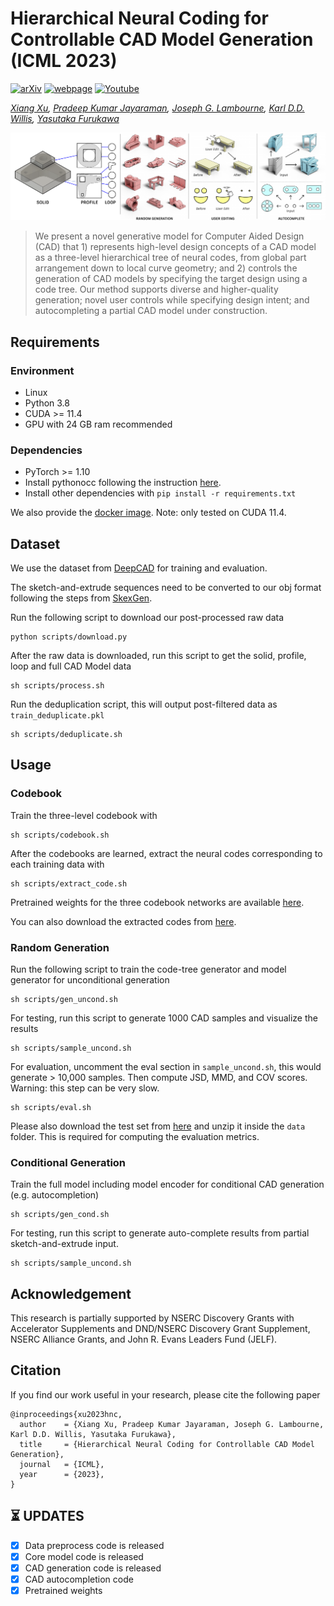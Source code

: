 # Hierarchical Neural Coding for Controllable CAD Model Generation (ICML 2023)

[![arXiv](https://img.shields.io/badge/📃-arXiv%20-red.svg)](https://arxiv.org/abs/)
[![webpage](https://img.shields.io/badge/🌐-Website%20-blue.svg)](https://hnc-cad.github.io/) 
[![Youtube](https://img.shields.io/badge/📽️-Video%20-orchid.svg)](https://www.youtube.com/)

*[Xiang Xu](https://samxuxiang.github.io/), [Pradeep Kumar Jayaraman](https://www.research.autodesk.com/people/pradeep-kumar-jayaraman/), [Joseph G. Lambourne](https://www.research.autodesk.com/people/joseph-george-lambourne/), [Karl D.D. Willis](https://www.karlddwillis.com/), [Yasutaka Furukawa](https://www.cs.sfu.ca/~furukawa/)*

![alt HNCode](resources/teaser.png)

> We present a novel generative model for
Computer Aided Design (CAD) that 1) represents high-level design concepts of a CAD model as a
three-level hierarchical tree of neural codes, from global part arrangement down to local curve geometry; and 2) controls the generation of CAD models by specifying the target design using a code tree. Our method supports diverse and higher-quality generation; novel user controls while specifying design intent; and autocompleting a partial CAD model under construction.

<!-- <p align="center">
<img src="https://github.com/threedle/GeoCode/releases/download/v.1.0.0/demo_video_chair.gif" width=250 alt="3D shape recovery"/>
<img src="https://github.com/threedle/GeoCode/releases/download/v.1.0.0/demo_video_vase.gif" width=250 alt="3D shape recovery"/>
<img src="https://github.com/threedle/GeoCode/releases/download/v.1.0.0/demo_video_table.gif" width=250 alt="3D shape recovery"/>
</p>
<p align="center">
A demo video of our program is available on our <a href="https://threedle.github.io/GeoCode/">project page</a>.
</p> -->

## Requirements

### Environment
- Linux
- Python 3.8
- CUDA >= 11.4
- GPU with 24 GB ram recommended

### Dependencies
- PyTorch >= 1.10
- Install pythonocc following the instruction [here](https://github.com/tpaviot/pythonocc-core).
- Install other dependencies with ```pip install -r requirements.txt```

We also provide the [docker image](https://hub.docker.com/r/samxuxiang/skexgen). Note: only tested on CUDA 11.4. 


## Dataset 
We use the dataset from [DeepCAD](https://github.com/ChrisWu1997/DeepCAD) for training and evaluation.

The sketch-and-extrude sequences need to be converted to our obj format following the steps from [SkexGen](https://github.com/samxuxiang/SkexGen). 

Run the following script to download our post-processed raw data 

    python scripts/download.py


After the raw data is downloaded, run this script to get the solid, profile, loop and full CAD Model data

    sh scripts/process.sh


Run the deduplication script, this will output post-filtered data as ```train_deduplicate.pkl```

    sh scripts/deduplicate.sh



## Usage

### Codebook 
Train the three-level codebook with

    sh scripts/codebook.sh

After the codebooks are learned, extract the neural codes corresponding to each training data with

    sh scripts/extract_code.sh

Pretrained weights for the three codebook networks are available [here](https://drive.google.com/file/d/1AA3OLKFgvmmSojyNLzXANw-FPnZLi8x8/view?usp=sharing). 

You can also download the extracted codes from [here](https://drive.google.com/file/d/1odP_K7l7TilarYgFHFOOIFMGlvlceuc0/view?usp=sharing).


### Random Generation
Run the following script to train the code-tree generator and model generator for unconditional generation

    sh scripts/gen_uncond.sh

For testing, run this script to generate 1000 CAD samples and visualize the results

    sh scripts/sample_uncond.sh

For evaluation, uncomment the eval section in ```sample_uncond.sh```, this would generate > 10,000 samples. Then compute JSD, MMD, and COV scores. Warning: this step can be very slow.

    sh scripts/eval.sh

Please also download the test set from [here](https://drive.google.com/file/d/1FhONYaJTK2vkayfDKH5TaHXDyjl2f4f-/view?usp=sharing) and unzip it inside the ```data``` folder. This is required for computing the evaluation metrics.



### Conditional Generation

Train the full model including model encoder for conditional CAD generation (e.g. autocompletion) 

    sh scripts/gen_cond.sh

For testing, run this script to generate auto-complete results from partial sketch-and-extrude input.

    sh scripts/sample_uncond.sh




## Acknowledgement
This research is partially supported by NSERC Discovery Grants with Accelerator Supplements and DND/NSERC Discovery Grant Supplement, NSERC Alliance Grants, and John R. Evans Leaders Fund (JELF).


## Citation
If you find our work useful in your research, please cite the following paper
```
@inproceedings{xu2023hnc,
  author    = {Xiang Xu, Pradeep Kumar Jayaraman, Joseph G. Lambourne, Karl D.D. Willis, Yasutaka Furukawa},
  title     = {Hierarchical Neural Coding for Controllable CAD Model Generation},
  journal   = {ICML},
  year      = {2023},
}
```

## :hourglass_flowing_sand: UPDATES
- [x] Data preprocess code is released
- [x] Core model code is released
- [x] CAD generation code is released
- [x] CAD autocompletion code
- [x] Pretrained weights